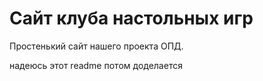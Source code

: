# Сайт клуба настольных игр
Простенький сайт нашего проекта ОПД. 

надеюсь этот readme потом доделается
